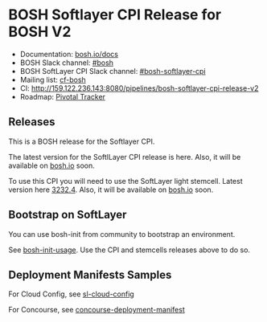 # BOSH Softlayer CPI Release for BOSH V2

* Documentation: [bosh.io/docs](https://bosh.io/docs)
* BOSH Slack channel: [#bosh](https://cloudfoundry.slack.com/archives/bosh)
* BOSH SoftLayer CPI Slack channel: [#bosh-softlayer-cpi](https://cloudfoundry.slack.com/archives/bosh-softlayer-cpi)
* Mailing list: [cf-bosh](https://lists.cloudfoundry.org/pipermail/cf-bosh)
* CI: <http://159.122.236.143:8080/pipelines/bosh-softlayer-cpi-release-v2>
* Roadmap: [Pivotal Tracker](https://www.pivotaltracker.com/n/projects/1344876)

## Releases

This is a BOSH release for the Softlayer CPI.

The latest version for the SoftlLayer CPI release is here. Also, it will be available on [bosh.io](http://bosh.io) soon.

To use this CPI you will need to use the SoftLayer light stemcell. Latest version here [3232.4](https://s3.amazonaws.com/bosh-softlayer-cpi-stemcells/light-bosh-stemcell-3232.4-softlayer-esxi-ubuntu-trusty-go_agent.tgz). Also, it will be available on [bosh.io](http://bosh.io) soon.

## Bootstrap on SoftLayer

You can use bosh-init from community to bootstrap an environment.

See [bosh-init-usage](docs/bosh-init-usage.md). Use the CPI and stemcells releases above to do so.

## Deployment Manifests Samples

For Cloud Config, see [sl-cloud-config](docs/sl-cloud-config.yml)

For Concourse, see [concourse-deployment-manifest](docs/concourse_sample_v2_schema.yml)
